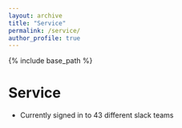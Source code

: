```yaml
---
layout: archive
title: "Service"
permalink: /service/
author_profile: true
---
```


{% include base_path %}
  
  
Service
======
* Currently signed in to 43 different slack teams
